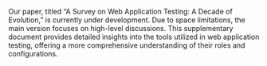 Our paper, titled “A Survey on Web Application Testing: A Decade of Evolution,” is currently under development. Due to space limitations, the main version focuses on high-level discussions. This supplementary document provides detailed insights into the tools utilized in web application testing, offering a more comprehensive understanding of their roles and configurations.
